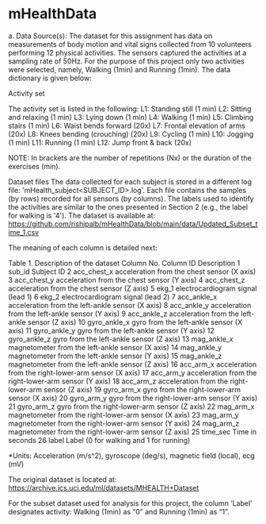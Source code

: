 # mHealthData

a.     Data Source(s): 
The dataset for this assignment has data on measurements of body motion and vital signs collected from 10 volunteers performing 12 physical activities.  The sensors captured the activities at a sampling rate of 50Hz. For the purpose of this project only two activities were selected, namely, Walking (1min) and Running (1min). The data dictionary is given below:

Activity set

The activity set is listed in the following:
L1: Standing still (1 min) 
L2: Sitting and relaxing (1 min) 
L3: Lying down (1 min) 
L4: Walking (1 min) 
L5: Climbing stairs (1 min) 
L6: Waist bends forward (20x) 
L7: Frontal elevation of arms (20x)
L8: Knees bending (crouching) (20x)
L9: Cycling (1 min)
L10: Jogging (1 min)
L11: Running (1 min)
L12: Jump front & back (20x)

NOTE: In brackets are the number of repetitions (Nx) or the duration of the exercises (min).

Dataset files
The data collected for each subject is stored in a different log file: 'mHealth_subject<SUBJECT_ID>.log'.
Each file contains the samples (by rows) recorded for all sensors (by columns).
The labels used to identify the activities are similar to the ones presented in Section 2 (e.g., the label for walking is '4'). The dataset is available at: https://github.com/rishipalb/mHealthData/blob/main/data/Updated_Subset_time_1.csv

The meaning of each column is detailed next:

Table 1. Description of the dataset
Column No.
Column ID
Description
1
sub_id
Subject ID
2
acc_chest_x
acceleration from the chest sensor (X axis)
3
acc_chest_y
acceleration from the chest sensor (Y axis)
4
acc_chest_z
acceleration from the chest sensor (Z axis)
5
ekg_1
electrocardiogram signal (lead 1)
6
ekg_2
electrocardiogram signal (lead 2)
7
acc_ankle_x
acceleration from the left-ankle sensor (X axis)
8
acc_ankle_y
acceleration from the left-ankle sensor (Y axis)
9
acc_ankle_z
acceleration from the left-ankle sensor (Z axis)
10
gyro_ankle_x
gyro from the left-ankle sensor (X axis)
11
gyro_ankle_y
gyro from the left-ankle sensor (Y axis)
12
gyro_ankle_z
gyro from the left-ankle sensor (Z axis)
13
mag_ankle_x
magnetometer from the left-ankle sensor (X axis)
14
mag_ankle_y
magnetometer from the left-ankle sensor (Y axis)
15
mag_ankle_z
magnetometer from the left-ankle sensor (Z axis)
16
acc_arm_x
acceleration from the right-lower-arm sensor (X axis)
17
acc_arm_y
acceleration from the right-lower-arm sensor (Y axis)
18
acc_arm_z
acceleration from the right-lower-arm sensor (Z axis)
19
gyro_arm_x
gyro from the right-lower-arm sensor (X axis)
20
gyro_arm_y
gyro from the right-lower-arm sensor (Y axis)
21
gyro_arm_z
gyro from the right-lower-arm sensor (Z axis)
22
mag_arm_x
magnetometer from the right-lower-arm sensor (X axis)
23
mag_arm_y
magnetometer from the right-lower-arm sensor (Y axis)
24
mag_arm_z
magnetometer from the right-lower-arm sensor (Z axis)
25
time_sec
 Time in seconds
26
label
Label (0 for walking and 1 for running)



*Units: Acceleration (m/s^2), gyroscope (deg/s), magnetic field (local), ecg (mV)

The original dataset is located at: https://archive.ics.uci.edu/ml/datasets/MHEALTH+Dataset

For the subset dataset used for analysis for this project, the column ‘Label’ designates activity: Walking (1min) as “0” and Running (1min) as “1”.
